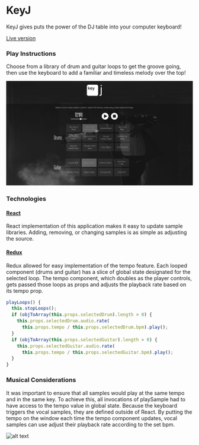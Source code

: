 # KeyJ

KeyJ gives puts the power of the DJ table into your computer keyboard!

[Live version](http://www.kylelewis.co/keyj/)

### Play Instructions

Choose from a library of drum and guitar loops to get the groove going, then use the keyboard to add a familiar and timeless melody over the top!

![alt text](https://raw.githubusercontent.com/bongatoughy/key-j/master/img/keyj_screenshot.png "Screenshot")

### Technologies

#### [React](https://facebook.github.io/react/)

React implementation of this application makes it easy to update sample libraries. Adding, removing, or changing samples is as simple as adjusting the source.

#### [Redux](http://redux.js.org/)

Redux allowed for easy implementation of the tempo feature. Each looped component (drums and guitar) has a slice of global state designated for the selected loop. The tempo component, which doubles as the player controls, gets passed those loops as props and adjusts the playback rate based on its tempo prop.

```javascript
playLoops() {
  this.stopLoops();
  if (objToArray(this.props.selectedDrum).length > 0) {
    this.props.selectedDrum.audio.rate(
      this.props.tempo / this.props.selectedDrum.bpm).play();
  }
  if (objToArray(this.props.selectedGuitar).length > 0) {
    this.props.selectedGuitar.audio.rate(
      this.props.tempo / this.props.selectedGuitar.bpm).play();
  }
}
```

### Musical Considerations

It was important to ensure that all samples would play at the same tempo and in the same key. To achieve this, all invocations of playSample had to have access to the tempo value in global state. Because the keyboard triggers the vocal samples, they are defined outside of React. By putting the tempo on the window each time the tempo component updates, vocal samples can use adjust their playback rate according to the set bpm.

![alt text](http://keyj.kylelewis.co/img/keyj_screenshot.gif "Screenshot")
